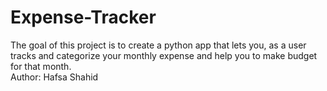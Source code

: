 # Expense-Tracker
The goal of this project is to create a python app that lets you, as a user tracks and categorize your monthly expense and help you to make budget for that month.
<br>
Author: Hafsa Shahid
